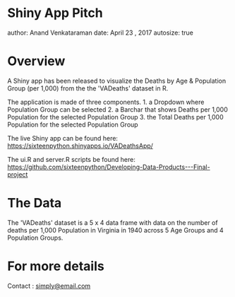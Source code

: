 Shiny App Pitch
========================================================
author: Anand Venkataraman
date: April 23 , 2017
autosize: true

Overview
========================================================

A Shiny app has been released to visualize the Deaths by Age & Population Group (per 1,000) from the the 'VADeaths' dataset in R.

The application is made of three components. 1. a Dropdown where Population Group can be selected 2. a Barchar that shows Deaths per 1,000 Population for the selected Population Group 3. the Total Deaths per 1,000 Population for the selected Population Group

The live Shiny app can be found here: 
https://sixteenpython.shinyapps.io/VADeathsApp/

The ui.R and server.R scripts be found here: https://github.com/sixteenpython/Developing-Data-Products---Final-project

The Data
========================================================

The 'VADeaths' dataset is a 5 x 4 data frame with data on the number of deaths per 1,000 Population in Virginia in 1940 across 5 Age Groups and 4 Population Groups.

For more details
========================================================

Contact : simply@email.com
